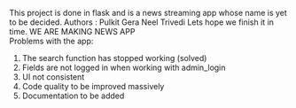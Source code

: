 This project is done in flask and is a news streaming app whose name is yet to be decided. 
Authors : Pulkit Gera
		  Neel Trivedi
Lets hope we finish it in time.
WE ARE MAKING NEWS APP	
Problems with the app:
1) The search function has stopped working (solved)
2) Fields are not logged in when working with admin_login
3) UI not consistent
4) Code quality to be improved massively
5) Documentation to be added 